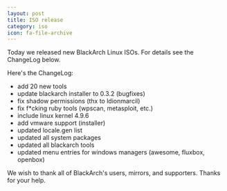 ```yaml
---
layout: post
title: ISO release
category: iso
icon: fa-file-archive
---
```




Today we released new BlackArch Linux ISOs. For details see the ChangeLog below.

Here's the ChangeLog:

* add 20 new tools
* update blackarch installer to 0.3.2 (bugfixes)
* fix shadow permissions (thx to ldionmarcil)
* fix f*cking ruby tools (wpscan, metasploit, etc.)
* include linux kernel 4.9.6
* add vmware support (installer)
* updated locale.gen list
* updated all system packages
* updated all blackarch tools
* updated menu entries for windows managers (awesome, fluxbox, openbox)

We wish to thank all of BlackArch's users, mirrors, and supporters. Thanks for your help.

